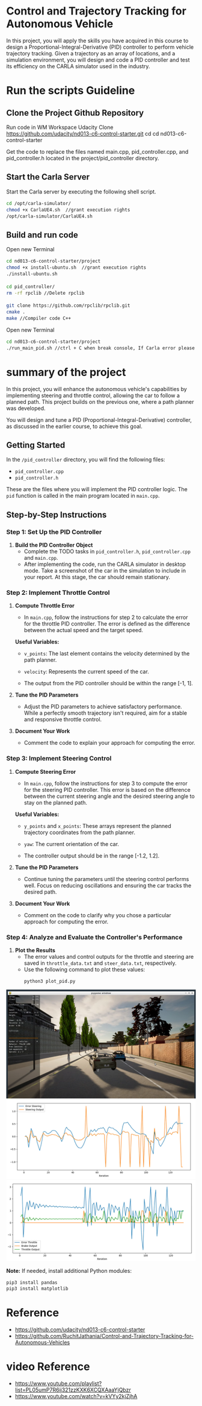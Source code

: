 # Control and Trajectory Tracking for Autonomous Vehicle

In this project, you will apply the skills you have acquired in this course to design a Proportional-Integral-Derivative (PID) controller to perform vehicle trajectory tracking. Given a trajectory as an array of locations, and a simulation environment, you will design and code a PID controller and test its efficiency on the CARLA simulator used in the industry.


# Run the scripts Guideline

## Clone the Project Github Repository
Run code in WM Workspace Udacity
Clone https://github.com/udacity/nd013-c6-control-starter.git
cd cd nd013-c6-control-starter

Get the code to replace the files named main.cpp, pid_controller.cpp, and pid_controller.h located in the project/pid_controller directory.

## Start the Carla Server
Start the Carla server by executing the following shell script.
```bash
cd /opt/carla-simulator/
chmod +x CarlaUE4.sh  //grant execution rights
/opt/carla-simulator/CarlaUE4.sh
```


## Build and run code
Open new Terminal

```bash
cd nd013-c6-control-starter/project
chmod +x install-ubuntu.sh  //grant execution rights
./install-ubuntu.sh

cd pid_controller/
rm -rf rpclib //Delete rpclib

git clone https://github.com/rpclib/rpclib.git
cmake .
make //Compiler code C++


```
Open new Terminal
```bash
cd nd013-c6-control-starter/project
./run_main_pid.sh //ctrl + C when break console, If Carla error please ctrl +c and run this again

```

# summary of the project

In this project, you will enhance the autonomous vehicle's capabilities by implementing steering and throttle control, allowing the car to follow a planned path. This project builds on the previous one, where a path planner was developed.

You will design and tune a PID (Proportional-Integral-Derivative) controller, as discussed in the earlier course, to achieve this goal.

## Getting Started

In the `/pid_controller` directory, you will find the following files:

- `pid_controller.cpp`
- `pid_controller.h`

These are the files where you will implement the PID controller logic. The `pid` function is called in the main program located in `main.cpp`.

## Step-by-Step Instructions

### Step 1: Set Up the PID Controller

1. **Build the PID Controller Object**  
   - Complete the TODO tasks in `pid_controller.h`, `pid_controller.cpp` and `main.cpp`.
   - After implementing the code, run the CARLA simulator in desktop mode. Take a screenshot of the car in the simulation to include in your report. At this stage, the car should remain stationary.

### Step 2: Implement Throttle Control

1. **Compute Throttle Error**  
   - In `main.cpp`, follow the instructions for step 2 to calculate the error for the throttle PID controller. The error is defined as the difference between the actual speed and the target speed.
   
   **Useful Variables:**  
   - `v_points`: The last element contains the velocity determined by the path planner.  
   - `velocity`: Represents the current speed of the car.  
   
   - The output from the PID controller should be within the range [-1, 1].
   
2. **Tune the PID Parameters**  
   - Adjust the PID parameters to achieve satisfactory performance. While a perfectly smooth trajectory isn't required, aim for a stable and responsive throttle control.

3. **Document Your Work**  
   - Comment the code to explain your approach for computing the error.

### Step 3: Implement Steering Control

1. **Compute Steering Error**  
   - In `main.cpp`, follow the instructions for step 3 to compute the error for the steering PID controller. This error is based on the difference between the current steering angle and the desired steering angle to stay on the planned path.
   
   **Useful Variables:**  
   - `y_points` and `x_points`: These arrays represent the planned trajectory coordinates from the path planner.  
   - `yaw`: The current orientation of the car.  
   
   - The controller output should be in the range [-1.2, 1.2].

2. **Tune the PID Parameters**  
   - Continue tuning the parameters until the steering control performs well. Focus on reducing oscillations and ensuring the car tracks the desired path.

3. **Document Your Work**  
   - Comment on the code to clarify why you chose a particular approach for computing the error.

### Step 4: Analyze and Evaluate the Controller's Performance

1. **Plot the Results**  
   - The error values and control outputs for the throttle and steering are saved in `throttle_data.txt` and `steer_data.txt`, respectively.  
   - Use the following command to plot these values:  
     ```bash
     python3 plot_pid.py
      ```
![Result sample 1](project/pid_controller/screenshot/Screenshot%202024-10-13%20071859.png)
![Result sample 2](project/pid_controller/screenshot/Screenshot%202024-10-13%20072254.png)
![Result sample 3](project/pid_controller/screenshot/Screenshot%202024-10-13%20072934.png)


   **Note:** If needed, install additional Python modules:  
   ```bash
   pip3 install pandas
   pip3 install matplotlib
   ```







# Reference 
 - https://github.com/udacity/nd013-c6-control-starter
 - https://github.com/RuchitJathania/Control-and-Trajectory-Tracking-for-Autonomous-Vehicles

# video Reference
 - https://www.youtube.com/playlist?list=PL05umP7R6ij321zzKXK6XCQXAaaYjQbzr
 - https://www.youtube.com/watch?v=kVYy2kjZjhA
 